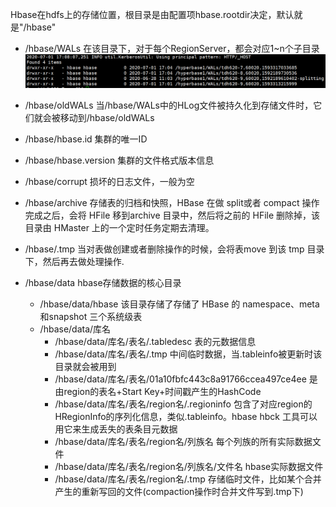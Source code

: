 Hbase在hdfs上的存储位置，根目录是由配置项hbase.rootdir决定，默认就是"/hbase"
* /hbase/WALs
在该目录下，对于每个RegionServer，都会对应1~n个子目录
![](https://raw.githubusercontent.com/XXXu/imgbed/master/img/20200701170908.png)

* /hbase/oldWALs
当/hbase/WALs中的HLog文件被持久化到存储文件时，它们就会被移动到/hbase/oldWALs

* /hbase/hbase.id
集群的唯一ID
* /hbase/hbase.version
集群的文件格式版本信息

* /hbase/corrupt
损坏的日志文件，一般为空

* /hbase/archive
存储表的归档和快照，HBase 在做 split或者 compact 操作完成之后，会将 HFile 移到archive 目录中，然后将之前的 HFile 删除掉，该目录由 HMaster 上的一个定时任务定期去清理。

* /hbase/.tmp
当对表做创建或者删除操作的时候，会将表move 到该 tmp 目录下，然后再去做处理操作.

* /hbase/data
hbase存储数据的核心目录

    * /hbase/data/hbase
    该目录存储了存储了 HBase 的 namespace、meta 和snapshot 三个系统级表
    * /hbase/data/库名
        * /hbase/data/库名/表名/.tabledesc
        表的元数据信息
        * /hbase/data/库名/表名/.tmp
        中间临时数据，当.tableinfo被更新时该目录就会被用到
        * /hbase/data/库名/表名/01a10fbfc443c8a91766ccea497ce4ee
        是由region的表名+Start Key+时间戳产生的HashCode
        * /hbase/data/库名/表名/region名/.regioninfo
        包含了对应region的HRegionInfo的序列化信息，类似.tableinfo。hbase hbck 工具可以用它来生成丢失的表条目元数据
        * /hbase/data/库名/表名/region名/列族名
        每个列族的所有实际数据文件
        * /hbase/data/库名/表名/region名/列族名/文件名
        hbase实际数据文件
        * /hbase/data/库名/表名/region名/.tmp
        存储临时文件，比如某个合并产生的重新写回的文件(compaction操作时合并文件写到.tmp下)